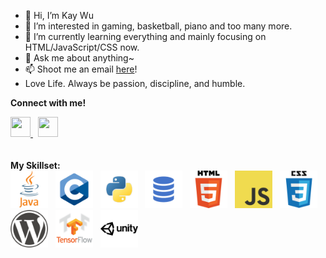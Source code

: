 - 👋 Hi, I’m Kay Wu
- 👀 I’m interested in gaming, basketball, piano and too many more.
- 🌱 I’m currently learning everything and mainly focusing on HTML/JavaScript/CSS now.
- 💞️ Ask me about anything~
- 📫 Shoot me an email <a href="mailto:painewu@gmail.com">here</a>!
- Love Life. Always be passion, discipline, and humble. 
 
<strong>Connect with me!</strong>
<div style="display:relative;">
 <a href="https://www.instagram.com/kay12_wu/" target="_blank" rel="noreferrer noopener"><img height="32" width="32" src="https://cdn.jsdelivr.net/npm/simple-icons@v6/icons/instagram.svg" /> </a>
 &nbsp;
 <a href="https://www.linkedin.com/in/zhongyu-wu-59baa4202/" target="_blank" rel="noreferrer noopener"><img height="32" width="32" src="https://cdn.jsdelivr.net/npm/simple-icons@v6/icons/linkedin.svg" /></a>
 </div>
 <br><br>
<strong >My Skillset:</strong>
<div style="display:relative;">
 <img height="60" width="60" src="https://raw.githubusercontent.com/github/explore/5b3600551e122a3277c2c5368af2ad5725ffa9a1/topics/java/java.png" />
 &nbsp;
  <img height="60" width="60" src="https://raw.githubusercontent.com/github/explore/5b3600551e122a3277c2c5368af2ad5725ffa9a1/topics/c/c.png" />
 &nbsp;
  <img height="60" width="60" src="https://raw.githubusercontent.com/github/explore/5b3600551e122a3277c2c5368af2ad5725ffa9a1/topics/python/python.png" />
 &nbsp;
  <img height="60" width="60" src="https://raw.githubusercontent.com/github/explore/5b3600551e122a3277c2c5368af2ad5725ffa9a1/topics/sql/sql.png" />
 &nbsp;
 <img height="60" width="60" src="https://raw.githubusercontent.com/github/explore/5b3600551e122a3277c2c5368af2ad5725ffa9a1/topics/html/html.png" />
 &nbsp;
 <img height="60" width="60" src="https://raw.githubusercontent.com/github/explore/5b3600551e122a3277c2c5368af2ad5725ffa9a1/topics/javascript/javascript.png" />
 &nbsp;
 <img height="60" width="60" src="https://raw.githubusercontent.com/github/explore/5b3600551e122a3277c2c5368af2ad5725ffa9a1/topics/css/css.png" />
 &nbsp;
  <img height="60" width="60" src="https://raw.githubusercontent.com/github/explore/5b3600551e122a3277c2c5368af2ad5725ffa9a1/topics/wordpress/wordpress.png" />
 &nbsp;
 <img height="60" width="60" src="https://raw.githubusercontent.com/github/explore/80688e429a7d4ef2fca1e82350fe8e3517d3494d/topics/tensorflow/tensorflow.png" />
 &nbsp;
  <img height="60" width="60" src="https://raw.githubusercontent.com/github/explore/80688e429a7d4ef2fca1e82350fe8e3517d3494d/topics/unity/unity.png" />
 &nbsp;
 </div>


